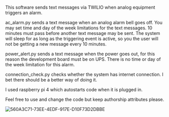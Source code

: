 This software sends text messages via TWILIO when analog equipment triggers an alarm.

ac_alarm.py sends a text message when an analog alarm bell goes off. You may set time and day of the week limitations for the text messages.
10 minutes must pass before another text message may be sent. The system will sleep for as long as the triggering event is active, so you the user 
will not be getting a new message every 10 minutes.

power_alert.py sends a text message when the power goes out, for this reason the development board must be on UPS.
There is no time or day of the week limitation for this alarm.

connection_check.py checks whether the system has internet connection. I bet there should be a better way of doing it.

I used raspberry pi 4 which autostarts code when it is plugged in.

Feel free to use and change the code but keep authorship attributes please.

![560A3C71-73EE-4EDF-917E-D10F73D2DBBE](https://user-images.githubusercontent.com/86169204/181386531-37d6fc93-5f81-4d67-a373-1ccb4cf7a965.JPEG)
